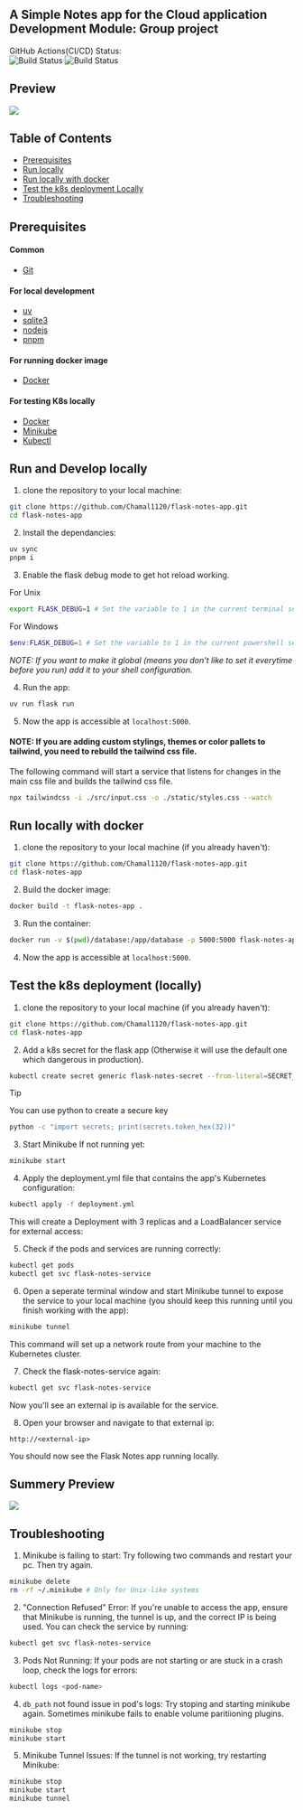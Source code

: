 ## A Simple Notes app for the Cloud application Development Module: Group project

GitHub Actions(CI/CD) Status: <br>
![Build Status](https://github.com/Chamal1120/flask-notes-app/actions/workflows/test.yml/badge.svg)
![Build Status](https://github.com/Chamal1120/flask-notes-app/actions/workflows/ci.yml/badge.svg)

##

## Preview

<image src="previews/preview1.webp"/>

## Table of Contents

- [Prerequisites](#prerequisites)
- [Run locally](#Run-locally)
- [Run locally with docker](#Run-locally-with-docker)
- [Test the k8s deployment Locally](#Test-the-k8s-deployment-locally)
- [Troubleshooting](#troubleshooting)

## Prerequisites

#### Common
- [Git](https://git-scm.com/)

#### For local development
- [uv](https://docs.astral.sh/uv/) 
- [sqlite3](https://www.sqlite.org/)
- [nodejs](https://nodejs.org/en)
- [pnpm](https://pnpm.io/)

#### For running docker image
- [Docker](https://www.docker.com/get-started)

#### For testing K8s locally
- [Docker](https://www.docker.com/get-started)
- [Minikube](https://minikube.sigs.k8s.io/docs/)
- [Kubectl](https://kubernetes.io/docs/tasks/tools/install-kubectl/)

## Run and Develop locally

1. clone the repository to your local machine:

```bash
git clone https://github.com/Chamal1120/flask-notes-app.git
cd flask-notes-app
```

2. Install the dependancies:

```bash
uv sync
pnpm i
```

3. Enable the flask debug mode to get hot reload working.

For Unix
```bash
export FLASK_DEBUG=1 # Set the variable to 1 in the current terminal session
```

For Windows
```powershell
$env:FLASK_DEBUG=1 # Set the variable to 1 in the current powershell session
```

_NOTE: If you want to make it global (means you don't like to set it everytime before you run) add it to your shell configuration._

4. Run the app:

```bash
uv run flask run
```

5. Now the app is accessible at `localhost:5000`.

#### NOTE: If you are adding custom stylings, themes or color pallets to tailwind, you need to rebuild the tailwind css file.

The following command will start a service that listens for changes in the main css file and builds the tailwind css file.

```bash
npx tailwindcss -i ./src/input.css -o ./static/styles.css --watch
```

## Run locally with docker

1. clone the repository to your local machine (if you already haven't):

```bash
git clone https://github.com/Chamal1120/flask-notes-app.git
cd flask-notes-app
```

2. Build the docker image:

```bash
docker build -t flask-notes-app .
```

3. Run the container:

```bash
docker run -v $(pwd)/database:/app/database -p 5000:5000 flask-notes-app
```

4. Now the app is accessible at `localhost:5000`.

## Test the k8s deployment (locally)

1. clone the repository to your local machine (if you already haven't):

```bash
git clone https://github.com/Chamal1120/flask-notes-app.git
cd flask-notes-app
```

2. Add a k8s secret for the flask app (Otherwise it will use the default one which dangerous in production).

```bash
kubectl create secret generic flask-notes-secret --from-literal=SECRET_KEY=<your_secure_key>
```

> [!TIP]
> You can use python to create a secure key
> ```bash
> python -c "import secrets; print(secrets.token_hex(32))"
> ```

3. Start Minikube If not running yet:
```bash
minikube start
```

4. Apply the deployment.yml file that contains the app's Kubernetes configuration:

```bash
kubectl apply -f deployment.yml
```

This will create a Deployment with 3 replicas and a LoadBalancer service for external access:

5. Check if the pods and services are running correctly:

```bash
kubectl get pods
kubectl get svc flask-notes-service
```

6. Open a seperate terminal window and start Minikube tunnel to expose the service to your local machine (you should keep this running until you finish working with the app):

```bash
minikube tunnel
```

This command will set up a network route from your machine to the Kubernetes cluster.

7. Check the flask-notes-service again:

```bash
kubectl get svc flask-notes-service
```

Now you'll see an external ip is available for the service.

8. Open your browser and navigate to that external ip:

```
http://<external-ip>
```

You should now see the Flask Notes app running locally.

## Summery Preview

<image src="previews/preview2.webp"/>

## Troubleshooting

1. Minikube is failing to start: Try following two commands and restart your pc. Then try again.

```bash
minikube delete
rm -rf ~/.minikube # Only for Unix-like systems
```

2. "Connection Refused" Error: If you're unable to access the app, ensure that Minikube is running, the tunnel is up, and the correct IP is being used. You can check the service by running:

```bash
kubectl get svc flask-notes-service
```

3. Pods Not Running: If your pods are not starting or are stuck in a crash loop, check the logs for errors:

```bash
kubectl logs <pod-name>
```

4. `db_path` not found issue in pod's logs: Try stoping and starting minikube again. Sometimes minikube fails to enable volume paritiioning plugins. 

```bash
minikube stop
minikube start
```

5. Minikube Tunnel Issues: If the tunnel is not working, try restarting Minikube:

```bash
minikube stop
minikube start
minikube tunnel
```
